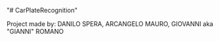 "# CarPlateRecognition" 

Project made by: DANILO SPERA, ARCANGELO MAURO, GIOVANNI aka "GIANNI" ROMANO